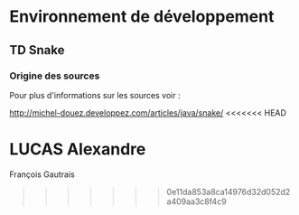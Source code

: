 # Environnement de développement 

## TD Snake

### Origine des sources
Pour plus d'informations sur les sources voir :

http://michel-douez.developpez.com/articles/java/snake/
<<<<<<< HEAD

LUCAS Alexandre
=======
François Gautrais
>>>>>>> 0e11da853a8ca14976d32d052d2a409aa3c8f4c9
